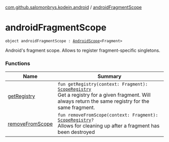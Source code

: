 [com.github.salomonbrys.kodein.android](../index.md) / [androidFragmentScope](.)

# androidFragmentScope

`object androidFragmentScope : `[`AndroidScope`](../-android-scope/index.md)`<Fragment>`

Android's fragment scope. Allows to register fragment-specific singletons.

### Functions

| Name | Summary |
|---|---|
| [getRegistry](get-registry.md) | `fun getRegistry(context: Fragment): `[`ScopeRegistry`](../../com.github.salomonbrys.kodein/-scope-registry/index.md)<br>Get a registry for a given fragment. Will always return the same registry for the same fragment. |
| [removeFromScope](remove-from-scope.md) | `fun removeFromScope(context: Fragment): `[`ScopeRegistry`](../../com.github.salomonbrys.kodein/-scope-registry/index.md)`?`<br>Allows for cleaning up after a fragment has been destroyed |
